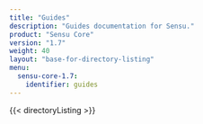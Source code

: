```yaml
---
title: "Guides"
description: "Guides documentation for Sensu."
product: "Sensu Core"
version: "1.7"
weight: 40
layout: "base-for-directory-listing"
menu:
  sensu-core-1.7:
    identifier: guides
---
```


{{< directoryListing >}}
